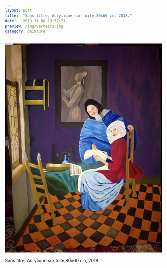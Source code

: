 ```yaml
---
layout: post
title:  "Sans titre, Acrylique sur toile,80x60 cm, 2018."
date:   2019-11-08 19:57:21
preview: /img/vermeer2.jpg
category: peinture
---
```


![Picture 1](/img/vermeer2.jpg) 


Sans titre, Acrylique sur toile,80x60 cm, 2018.


